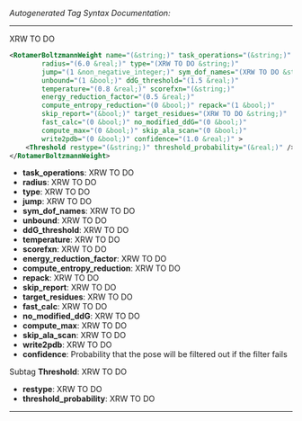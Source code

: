 _Autogenerated Tag Syntax Documentation:_

---
XRW TO DO

```xml
<RotamerBoltzmannWeight name="(&string;)" task_operations="(&string;)"
        radius="(6.0 &real;)" type="(XRW TO DO &string;)"
        jump="(1 &non_negative_integer;)" sym_dof_names="(XRW TO DO &string;)"
        unbound="(1 &bool;)" ddG_threshold="(1.5 &real;)"
        temperature="(0.8 &real;)" scorefxn="(&string;)"
        energy_reduction_factor="(0.5 &real;)"
        compute_entropy_reduction="(0 &bool;)" repack="(1 &bool;)"
        skip_report="(&bool;)" target_residues="(XRW TO DO &string;)"
        fast_calc="(0 &bool;)" no_modified_ddG="(0 &bool;)"
        compute_max="(0 &bool;)" skip_ala_scan="(0 &bool;)"
        write2pdb="(0 &bool;)" confidence="(1.0 &real;)" >
    <Threshold restype="(&string;)" threshold_probability="(&real;)" />
</RotamerBoltzmannWeight>
```

-   **task_operations**: XRW TO DO
-   **radius**: XRW TO DO
-   **type**: XRW TO DO
-   **jump**: XRW TO DO
-   **sym_dof_names**: XRW TO DO
-   **unbound**: XRW TO DO
-   **ddG_threshold**: XRW TO DO
-   **temperature**: XRW TO DO
-   **scorefxn**: XRW TO DO
-   **energy_reduction_factor**: XRW TO DO
-   **compute_entropy_reduction**: XRW TO DO
-   **repack**: XRW TO DO
-   **skip_report**: XRW TO DO
-   **target_residues**: XRW TO DO
-   **fast_calc**: XRW TO DO
-   **no_modified_ddG**: XRW TO DO
-   **compute_max**: XRW TO DO
-   **skip_ala_scan**: XRW TO DO
-   **write2pdb**: XRW TO DO
-   **confidence**: Probability that the pose will be filtered out if the filter fails


Subtag **Threshold**:   XRW TO DO

-   **restype**: XRW TO DO
-   **threshold_probability**: XRW TO DO

---

